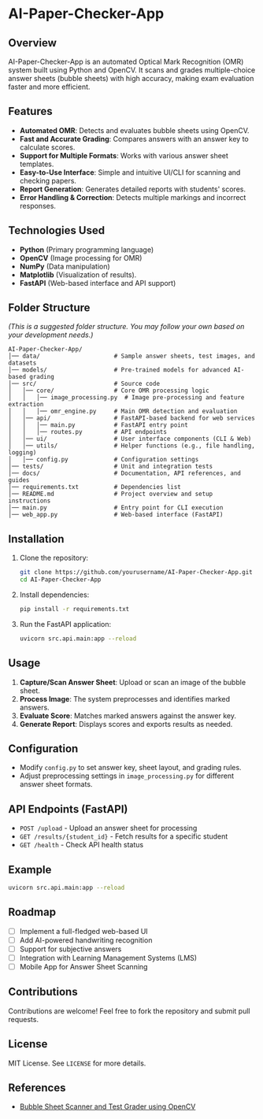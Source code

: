 # AI-Paper-Checker-App

## Overview
AI-Paper-Checker-App is an automated Optical Mark Recognition (OMR) system built using Python and OpenCV. It scans and grades multiple-choice answer sheets (bubble sheets) with high accuracy, making exam evaluation faster and more efficient.

## Features
- **Automated OMR**: Detects and evaluates bubble sheets using OpenCV.
- **Fast and Accurate Grading**: Compares answers with an answer key to calculate scores.
- **Support for Multiple Formats**: Works with various answer sheet templates.
- **Easy-to-Use Interface**: Simple and intuitive UI/CLI for scanning and checking papers.
- **Report Generation**: Generates detailed reports with students' scores.
- **Error Handling & Correction**: Detects multiple markings and incorrect responses.

## Technologies Used
- **Python** (Primary programming language)
- **OpenCV** (Image processing for OMR)
- **NumPy** (Data manipulation)
- **Matplotlib** (Visualization of results).
- **FastAPI** (Web-based interface and API support)

## Folder Structure
*(This is a suggested folder structure. You may follow your own based on your development needs.)*
```
AI-Paper-Checker-App/
│── data/                     # Sample answer sheets, test images, and datasets
│── models/                   # Pre-trained models for advanced AI-based grading
│── src/                      # Source code
│   │── core/                 # Core OMR processing logic
│   │   │── image_processing.py  # Image pre-processing and feature extraction
│   │   │── omr_engine.py     # Main OMR detection and evaluation
│   │── api/                  # FastAPI-based backend for web services
│   │   │── main.py           # FastAPI entry point
│   │   │── routes.py         # API endpoints
│   │── ui/                   # User interface components (CLI & Web)
│   │── utils/                # Helper functions (e.g., file handling, logging)
│   │── config.py             # Configuration settings
│── tests/                    # Unit and integration tests
│── docs/                     # Documentation, API references, and guides
│── requirements.txt          # Dependencies list
│── README.md                 # Project overview and setup instructions
│── main.py                   # Entry point for CLI execution
│── web_app.py                # Web-based interface (FastAPI)
```

## Installation
1. Clone the repository:
   ```sh
   git clone https://github.com/yourusername/AI-Paper-Checker-App.git
   cd AI-Paper-Checker-App
   ```
2. Install dependencies:
   ```sh
   pip install -r requirements.txt
   ```
3. Run the FastAPI application:
   ```sh
   uvicorn src.api.main:app --reload
   ```

## Usage
1. **Capture/Scan Answer Sheet**: Upload or scan an image of the bubble sheet.
2. **Process Image**: The system preprocesses and identifies marked answers.
3. **Evaluate Score**: Matches marked answers against the answer key.
4. **Generate Report**: Displays scores and exports results as needed.

## Configuration
- Modify `config.py` to set answer key, sheet layout, and grading rules.
- Adjust preprocessing settings in `image_processing.py` for different answer sheet formats.

## API Endpoints (FastAPI)
- `POST /upload` - Upload an answer sheet for processing
- `GET /results/{student_id}` - Fetch results for a specific student
- `GET /health` - Check API health status

## Example
```sh
uvicorn src.api.main:app --reload
```

## Roadmap
- [ ] Implement a full-fledged web-based UI
- [ ] Add AI-powered handwriting recognition
- [ ] Support for subjective answers
- [ ] Integration with Learning Management Systems (LMS)
- [ ] Mobile App for Answer Sheet Scanning

## Contributions
Contributions are welcome! Feel free to fork the repository and submit pull requests.

## License
MIT License. See `LICENSE` for more details.

## References
- [Bubble Sheet Scanner and Test Grader using OpenCV](https://pyimagesearch.com/2016/10/03/bubble-sheet-multiple-choice-scanner-and-test-grader-using-omr-python-and-opencv/)
